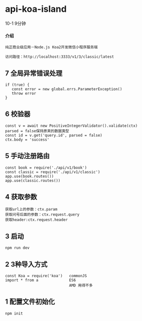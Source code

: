 # api-koa-island

10-1 9分钟

#### 介绍
    纯正商业级应用－Node.js Koa2开发微信小程序服务端
    
    访问路径：http://localhost:3333/v1/3/classic/latest

## 7 全局异常错误处理
    if (true) {
       const error = new global.errs.ParameterException()
       throw error
    }

## 6 校验器
    const v = await new PositiveIntegerValidator().validate(ctx)
    parsed = false保持原来的数据类型
    const id = v.get('query.id', parsed = false)
    ctx.body = 'success'
    
## 5 手动注册路由
    const book = require('./api/v1/book')
    const classic = require('./api/v1/classic')
    app.use(book.routes())
    app.use(classic.routes())

## 4 获取参数
    获取url上的参数：ctx.param
    获取问号后面的参数：ctx.request.query
    获取header:ctx.request.header

## 3 启动
    npm run dev

## 2 3种导入方式
    const Koa = require('koa')   commonJS
    import * from a              ES6
                                 AMD 用得不多

## 1 配置文件初始化
    npm init